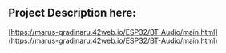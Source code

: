 ## Project Description here:
[https://marus-gradinaru.42web.io/ESP32/BT-Audio/main.html](https://marus-gradinaru.42web.io/ESP32/BT-Audio/main.html)
